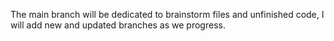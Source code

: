 The main branch will be dedicated to brainstorm files and unfinished code, I will add new and updated branches as we progress.
